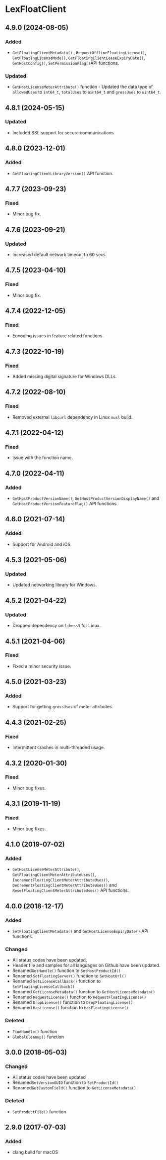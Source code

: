 # LexFloatClient

## 4.9.0 (2024-08-05)

### Added

* `GetFloatingClientMetadata()` , `RequestOfflineFloatingLicense()`, `GetFloatingLicenseMode()`, `GetFloatingClientLeaseExpiryDate()`, `GetHostConfig()`, `SetPermissionFlag()`API functions.

### Updated

* `GetHostLicenseMeterAttribute()` function - Updated the data type of `allowedUses` to `int64_t`, `totalUses` to `uint64_t` and `grossUses` to `uint64_t`.

## 4.8.1 (2024-05-15)

### Updated

* Included SSL support for secure communications.

## 4.8.0 (2023-12-01)

### Added

* `GetFloatingClientLibraryVersion()` API function.

## 4.7.7 (2023-09-23)

### Fixed

* Minor bug fix.

## 4.7.6 (2023-09-21)

### Updated

* Increased default network timeout to 60 secs.

## 4.7.5 (2023-04-10)

### Fixed

* Minor bug fix.

## 4.7.4 (2022-12-05)

### Fixed

* Encoding issues in feature related functions.

## 4.7.3 (2022-10-19)

### Fixed

* Added missing digital signature for Windows DLLs.

## 4.7.2 (2022-08-10)

### Fixed

* Removed external `libcurl` dependency in Linux `musl` build.

## 4.7.1 (2022-04-12)

### Fixed

* Issue with the function name.

## 4.7.0 (2022-04-11)

### Added

* `GetHostProductVersionName()`, `GetHostProductVersionDisplayName()` and `GetHostProductVersionFeatureFlag()` API functions.

## 4.6.0 (2021-07-14)

### Added

* Support for Android and iOS.

## 4.5.3 (2021-05-06)

### Updated

* Updated networking library for Windows.

## 4.5.2 (2021-04-22)

### Updated

* Dropped dependency on `libnss3` for Linux.

## 4.5.1 (2021-04-06)

### Fixed

* Fixed a minor security issue.

## 4.5.0 (2021-03-23)

### Added

* Support for getting `grossUses` of meter attributes.

## 4.4.3 (2021-02-25)

### Fixed

* Intermittent crashes in multi-threaded usage.

## 4.3.2 (2020-01-30)

### Fixed

* Minor bug fixes.

## 4.3.1 (2019-11-19)

### Fixed

* Minor bug fixes.

## 4.1.0 (2019-07-02) <a href="#id-3-0-0-2018-05-03" id="id-3-0-0-2018-05-03"></a>

### Added <a href="#added-2" id="added-2"></a>

* `GetHostLicenseMeterAttribute()`, `GetFloatingClientMeterAttributeUses()`, `IncrementFloatingClientMeterAttributeUses()`, `DecrementFloatingClientMeterAttributeUses()` and `ResetFloatingClientMeterAttributeUses()` API functions.

## 4.0.0 (2018-12-17) <a href="#id-3-0-0-2018-05-03" id="id-3-0-0-2018-05-03"></a>

### Added <a href="#added-2" id="added-2"></a>

* `SetFloatingClientMetadata()` and `GetHostLicenseExpiryDate()` API functions.

### Changed <a href="#changed" id="changed"></a>

* All status codes have been updated.
* Header file and samples for all languages on Github have been updated.
* Renamed`GetHandle()` function to `SetHostProductId()`
* Renamed `SetFloatingServer()` function to `SetHostUrl()`
* Renamed `SetLicenseCallback()` function to `SetFloatingLicenseCallback()`
* Renamed `GetLicenseMetadata()` function to `GetHostLicenseMetadata()`
* Renamed `RequestLicense()` function to `RequestFloatingLicense()`
* Renamed `DropLicense()` function to `DropFloatingLicense()`
* Renamed `HasLicense()` function to `HasFloatingLicense()`

### Deleted <a href="#deleted" id="deleted"></a>

* `FindHandle()` function
* `GlobalCleanup()` function

## 3.0.0 (2018-05-03)

### Changed

* All status codes have been updated
* Renamed`SetVersionGUID` function to `SetProductId()`
* Renamed`GetCustomField()` function to `GetLicenseMetadata()`

### Deleted

* `SetProductFile()` function&#x20;

## 2.9.0 (2017-07-03)

### Added

* clang build for macOS

